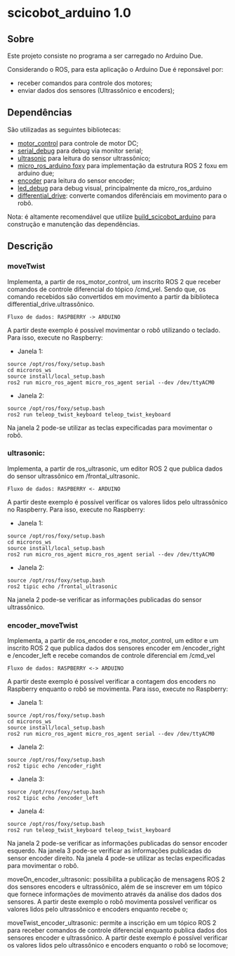 # scicobot_arduino 1.0

## Sobre

Este projeto consiste no programa a ser carregado no Arduino Due.

Considerando o ROS, para esta aplicação o Arduino Due é reponsável por:
- receber comandos para controle dos motores;
- enviar dados dos sensores (Ultrassônico e encoders);

## Dependências 

São utilizadas as seguintes bibliotecas:

- [motor_control](https://github.com/SciCoBot/motor_control) para controle de motor DC; 
- [serial_debug](https://github.com/SciCoBot/serial_debug) para debug via monitor serial; 
- [ultrasonic](https://github.com/SciCoBot/ultrasonic) para leitura do sensor ultrassônico;
- [micro_ros_arduino foxy](https://github.com/micro-ROS/micro_ros_arduino/tree/foxy) para implementação da estrutura ROS 2 foxu em arduino due;
- [encoder](https://github.com/SciCoBot/encoder) para leitura do sensor encoder;
- [led_debug](https://github.com/SciCoBot/led_debug) para debug visual, principalmente da micro_ros_arduino
- [differential_drive](https://github.com/SciCoBot/differential_drive): converte comandos diferênciais em movimento para o robô.

Nota: é altamente recomendável que utilize [build_scicobot_arduino](https://github.com/SciCoBot/build_scicobot_arduino) para construção e manutenção das dependências.

## Descrição

### moveTwist

Implementa, a partir de ros_motor_control, um inscrito ROS 2 que receber comandos de controle diferencial do tópico /cmd_vel. Sendo que, os comando recebidos são convertidos em movimento a partir da biblioteca differential_drive.ultrassônico. 
```
Fluxo de dados: RASPBERRY -> ARDUINO
```
A partir deste exemplo é possível movimentar o robô utilizando o teclado. Para isso, execute no Raspberry:

- Janela 1:
```
source /opt/ros/foxy/setup.bash
cd microros_ws
source install/local_setup.bash
ros2 run micro_ros_agent micro_ros_agent serial --dev /dev/ttyACM0
```
- Janela 2:
```
source /opt/ros/foxy/setup.bash
ros2 run teleop_twist_keyboard teleop_twist_keyboard
```
Na janela 2 pode-se utilizar as teclas expecificadas para movimentar o robô.

### ultrasonic: 

Implementa, a partir de ros_ultrasonic, um editor ROS 2 que publica dados do sensor ultrassônico em /frontal_ultrasonic. 
```
Fluxo de dados: RASPBERRY <- ARDUINO
```
A partir deste exemplo é possível verificar os valores lidos pelo ultrassônico no Raspberry. Para isso, execute no Raspberry:

- Janela 1:
```
source /opt/ros/foxy/setup.bash
cd microros_ws
source install/local_setup.bash
ros2 run micro_ros_agent micro_ros_agent serial --dev /dev/ttyACM0
```
- Janela 2:
```
source /opt/ros/foxy/setup.bash
ros2 tipic echo /frontal_ultrasonic
```
Na janela 2 pode-se verificar as informações publicadas do sensor ultrassônico.

### encoder_moveTwist 

Implementa, a partir de ros_encoder e ros_motor_control, um editor e um inscrito ROS 2 que publica dados dos sensores encoder em /encoder_right e /encoder_left e recebe comandos de controle diferencial em /cmd_vel
```
Fluxo de dados: RASPBERRY <-> ARDUINO
```
A partir deste exemplo é possível verificar a contagem dos encoders no Raspberry enquanto o robô se movimenta. Para isso, execute no Raspberry:
 
- Janela 1:
```
source /opt/ros/foxy/setup.bash
cd microros_ws
source install/local_setup.bash
ros2 run micro_ros_agent micro_ros_agent serial --dev /dev/ttyACM0
```
- Janela 2:
```
source /opt/ros/foxy/setup.bash
ros2 tipic echo /encoder_right
```
- Janela 3:
```
source /opt/ros/foxy/setup.bash
ros2 tipic echo /encoder_left
```
- Janela 4:
```
source /opt/ros/foxy/setup.bash
ros2 run teleop_twist_keyboard teleop_twist_keyboard
```
Na janela 2 pode-se verificar as informações publicadas do sensor encoder esquerdo.
Na janela 3 pode-se verificar as informações publicadas do sensor encoder direito.
Na janela 4 pode-se utilizar as teclas expecificadas para movimentar o robô.



moveOn_encoder_ultrasonic: possibilita a publicação de mensagens ROS 2 dos sensores encoders e ultrassônico, além de se inscrever em um tópico que fornece informações de movimento através da análise dos dados dos sensores. A partir deste exemplo o robô movimenta  possível verificar os valores lidos pelo ultrassônico e encoders enquanto recebe o;


moveTwist_encoder_ultrasonic: permite a inscrição em um tópico ROS 2 para receber comandos de controle diferencial enquanto publica dados dos sensores encoder e ultrassônico. A partir deste exemplo é possível verificar os valores lidos pelo ultrassônico e encoders enquanto o robô se locomove;


